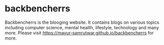 # backbencherrs
Backbencherrs is the blooging website. It contains blogs on various topics including computer science, mental health, lifestyle, technology and many more.
Please visit https://mayur-samrutwar.github.io/backbencherrs for more.
